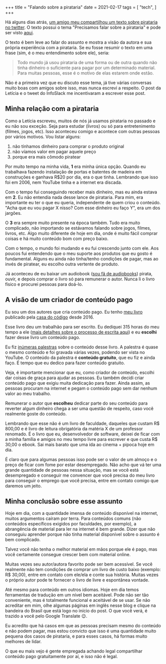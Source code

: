 +++
title = "Falando sobre a pirataria"
date = 2021-02-17
tags = [
    "tech",
]
+++

Há alguns dias atrás, [um amigo meu compartilhou um texto sobre pirataria no
twitter](https://twitter.com/infoslack/status/1361800614414540803). O texto
possui o tema "Precisamos falar sobre a pirataria" e pode ser visto
[aqui](https://dev.to/dii_lua/precisamos-falar-sobre-a-pirataria-5a1k).

O texto é bem leve ao falar do assunto e mostra a visão da autora e sua própria
experiência com a pirataria. Se eu fosse resumir o texto em uma frase
(sim, é o meu entendimento sobre ele), seria:

> Todo mundo já usou pirataria de uma forma ou de outra quando não tinha
> dinheiro o suficiente para pagar por um determinado material. Para muitas
> pessoas, esse é o motivo de elas estarem onde estão.

Não é a primeira vez que eu discuto esse tema, já tive várias conversas muito
boas com amigos sobre isso, mas nunca escrevi a respeito. O post da Letícia e o
tweet do InfoSlack me incentivaram a escrever esse post.

## Minha relação com a pirataria

Como a Letícia escreveu, muitos de nós já usamos pirataria no passado e eu não
sou exceção. Seja para estudar (livros) ou só para entretenimento (filmes,
jogos, etc). Isso aconteceu comigo e acontece com outras pessoas por vários
motivos. Vou listar alguns:

1. não tínhamos dinheiro para comprar o produto original
2. não víamos valor em pagar aquele preço
3. porque era mais cômodo piratear

Por muito tempo na minha vida, **1** era minha única opção. Quando eu trabalhava
fazendo instalação de portas e batentes de madeira em construções e ganhava R$20
por dia, era o que tinha. Lembrando que isso foi em 2006, nem YouTube tinha e a
internet era discada.

Com o tempo fui conseguindo receber mais dinheiro, mas eu ainda estava em **2**.
Eu não entendia nada desse lance de pirataria. Para mim, era importante eu ter o
que eu queria, independente de quem criou o conteúdo. "Acha que eu vou pagar X
nisso? Com esse dinheiro eu faço Y", era um dos jargões.

O **3** era sempre muito presente na época também. Tudo era muito complicado,
não importando se estávamos falando sobre jogos, filmes, livros, etc. Algo muito
diferente de hoje em dia, onde é muito fácil comprar coisas e há muito conteúdo
bom com preço baixo.

Com o tempo, o mundo foi mudando e eu fui crescendo junto com ele. Aos poucos
fui entendendo que o meu suporte aos produtos que eu gosto é fundamental. Alguns
eu ainda não tinha/tenho condições de pagar, mas ao invés de piratear, eu
escolho outra vertente de produto.

Já aconteceu de eu baixar um audiobook ([sou fã de audiobooks](/audiobooks))
pirata, ouvir, e depois comprar o livro só para remunerar o autor. Nunca li o
livro físico e procurei pessoas para doá-lo.

## A visão de um criador de conteúdo pago

Eu sou um dos autores que cria conteúdo pago. Eu tenho [meu
livro](https://desconstruindoaweb.com.br) publicado pela [casa do
código](https://www.casadocodigo.com.br/products/livro-desconstruindo-web) desde
2016.

Esse livro deu um trabalhão para ser escrito. Eu dediquei 315 horas do meu tempo
a ele ([mais detalhes sobre o processo de escrita aqui](/desconstruindoaweb)) e
eu **escolhi** fazer desse livro um conteúdo pago.

Eu fiz [inúmeras palestras](/talks) sobre o conteúdo desse livro. A palestra é
quase o mesmo conteúdo e foi gravada várias vezes, podendo ser vista no YouTube.
O conteúdo da palestra é **conteúdo gratuito**, que eu fiz e ainda faço. É tempo
que eu dedico para fazer conteúdo gratuito.

Veja, é importante mencionar que eu, como criador de conteúdo, escolhi dar
coisas de graça para ajudar as pessoas. Eu também decidi criar conteúdo pago que
exigiu muita dedicação para fazer. Ainda assim, as pessoas procuram na internet
e pegam o conteúdo pago sem dar nenhum valor ao meu trabalho.

Remunerar o autor que **escolheu** dedicar parte do seu conteúdo para reverter
algum dinheiro chega a ser uma questão de respeito, caso você realmente goste do
conteúdo.

Lembrando que esse não é um livro de faculdade, daqueles que custam R$ 800,00 e
é livro de leitura obrigatória da matéria X de um professor renomado. É o livro
que eu, desenvolvedor de software, deixei de ficar com a minha família e amigos
no meu tempo livre para escrever e que custa R$ 30,00 o ebook. Sai mais barato
que uma ida ao cinema + pipoca hoje em dia.

É claro que para algumas pessoas isso pode ser o valor de um almoço e o preço de
ficar com fome por estar desempregado. Não acho que vá ter uma grande quantidade
de pessoas nessa situação, mas se você está desempregado e conseguir me
convencer que você precisa do meu livro para conseguir o emprego que você
precisa, entre em contato comigo que daremos um jeito.

## Minha conclusão sobre esse assunto

Hoje em dia, com a quantidade imensa de conteúdo disponível na internet, muitos
argumentos caíram por terra. Para conteúdos comuns (não conteúdos específicos
exigidos por faculdades, por exemplo), a abrangência de material para ler na
internet é bem grande. Dizer que não conseguiu aprender porque não tinha
material disponível sobre o assunto é bem complicado.

Talvez você não tenha o melhor material em mãos porque ele é pago, mas você
certamente consegue crescer bem com material online.

Muitas vezes seu autor/autora favorito pode ser bem acessível. Se você realmente
não tem condições de comprar um livro de custo baixo (exemplo: R$ 30,00), entre
em contato com ele/ela e conte sua história. Muitas vezes o próprio autor pode
te fornecer o livro de livre e espontânea vontade.

Até mesmo para conteúdo em outros idiomas. Hoje em dia temos ferramentas de
tradução em um nível bem aceitável. Pode não ser tão conveniente, mas é
totalmente funcional e aceitável de se usar. Se não acreditar em mim, olhe
algumas páginas em inglês nesse blog e clique na bandeira do Brasil que está
logo no início do post. O que você verá, é trazido a você pelo Google Translate
😉.

Eu acredito que há casos em que as pessoas precisam mesmo do conteúdo e não
podem pagar, mas estou convicto que isso é uma quantidade muito pequena dos
casos de pirataria, e para esses casos, há formas muito melhores de lidar.

O que eu mais vejo é gente empregada achando legal compartilhar conteúdo pago
gratuitamente por aí, e isso não é legal.
